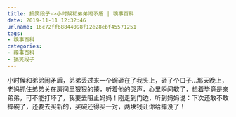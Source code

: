 ```yaml
---
title: 搞笑段子->小时候和弟弟闹矛盾 | 糗事百科
date: 2019-11-11 12:32:46
urlname: 16c72ff68844098f12e28ebf45571251
tags: 
- 糗事百科
categories:
- 糗事百科
- 搞笑段子
---
```

小时候和弟弟闹矛盾，弟弟丢过来一个碗砸在了我头上，砸了个口子…那天晚上，老妈抓住弟弟关在房间里狠狠的揍，听着他的哭声，心里瞬间软了，想着毕竟是亲弟弟，可不能打坏了，我要去阻止妈妈！刚走到门边，听到妈妈说：下次还敢不敢摔碗了，还要去买新的，买碗还得买一对，两块钱让你给摔没了！


